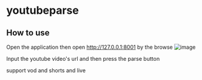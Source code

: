 # youtubeparse
## How to use 
Open the application then open http://127.0.0.1:8001 by the browse
![image](https://github.com/hopesliu/youtubeparse/assets/147740094/b13f8936-b37e-4ad9-9d2e-7e371a064ee4)

Input the youtube video's url and then press the parse button

support vod and shorts and live
